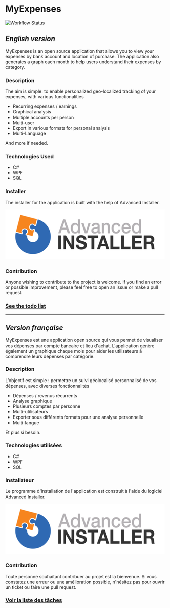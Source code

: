 # MyExpenses

![Workflow Status](https://github.com/TheR7angelo/MyExpenses/actions/workflows/build.yaml/badge.svg)

## _English version_

MyExpenses is an open source application that allows you to view your expenses by bank account and location of purchase.
The application also generates a graph each month to help users understand their expenses by category.

### Description

The aim is simple: to enable personalized geo-localized tracking of your expenses, with various functionalities

- Recurring expenses / earnings
- Graphical analysis
- Multiple accounts per person
- Multi-user
- Export in various formats for personal analysis
- Multi-Language

And more if needed.

### Technologies Used

- C#
- WPF
- SQL
<!-- - Maui -->

### Installer

The installer for the application is built with the help of Advanced Installer.

[![Advanced Installer Logo](Resources/AiLogoColorRightText.svg)](https://www.advancedinstaller.com)

### Contribution

Anyone wishing to contribute to the project is welcome. If you find an error or possible improvement, please feel free
to open an issue or make a pull request.

### [See the todo list](TODO%20LIST.md)

---

## _Version française_

MyExpenses est une application open source qui vous permet de visualiser vos dépenses par compte bancaire et lieu d'achat.
L'application génère également un graphique chaque mois pour aider les utilisateurs à comprendre leurs dépenses par catégorie.

### Description

L’objectif est simple : permettre un suivi géolocalisé personnalisé de vos dépenses, avec diverses fonctionnalités

- Dépenses / revenus récurrents
- Analyse graphique
- Plusieurs comptes par personne
- Multi-utilisateurs
- Exporter sous différents formats pour une analyse personnelle
- Multi-langue

Et plus si besoin.

### Technologies utilisées

- C#
- WPF
- SQL
<!-- - Maui -->

### Installateur

Le programme d'installation de l'application est construit à l'aide du logiciel Advanced Installer.

[![Advanced Installer Logo](Resources/AiLogoColorRightText.svg)](https://www.advancedinstaller.com)

### Contribution

Toute personne souhaitant contribuer au projet est la bienvenue. Si vous constatez une erreur ou une amélioration possible, n'hésitez pas
pour ouvrir un ticket ou faire une pull request.

### [Voir la liste des tâches](TODO%20LIST.md)
